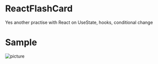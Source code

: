 # ReactFlashCard

Yes another practise with React on
UseState, hooks, conditional change

# Sample

![picture](/screenshot/travel.png)
